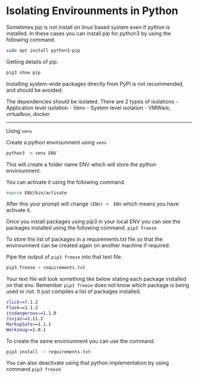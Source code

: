 # Isolating Envirounments in Python

Sometimes pip is not install on linux based system even if python is
installed. In these cases you can install pip for python3 by using the
following command.

```sh
sudo apt install python3-pip
```

Getting details of pip.

```sh
pip3 show pip
```

Installing system-wide packages directly from PyPI is not recommended,
and should be avoided.

The dependencies should be isolated. There are 2 types of isolations -
Application level isolation - Venv - System level isolation - VMWare,
virtualbox, docker

---

Using `venv`

Create a python envirounment using `venv`

```sh
python3 -m venv ENV
```

This will create a folder name ENV which will store the python
envirounment.

You can activate it using the following command.

```sh
source ENV/bin/activate
```

After this your prompt will change `(ENV) ➜  ENV` which means you have
activate it.

Once you install packages using pip3 in your local ENV you can see the
packages installed using the following command. `pip3 freeze`

To store the list of packages in a requirements.txt file so that the
envirounment can be created again on another machine if required.

Pipe the output of `pip3 freeze` into that text file.

```sh
pip3 freeze > requirements.txt
```

Your text file will look something like below stating each package
installed on that env. Remember `pip3 freeze` does not know which
package is being used or not. It just compiles a list of packages
installed.

```sh
click==7.1.2
Flask==1.1.2
itsdangerous==1.1.0
Jinja2==2.11.2
MarkupSafe==1.1.1
Werkzeug==1.0.1
```

To create the same envirounment you can use the command.

```sh
pip3 install -r requirements.txt
```

You can also deactivate using that python implementation by using
command `pip3 freeze`